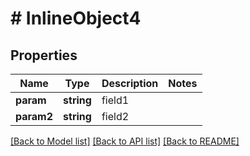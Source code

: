 # # InlineObject4

## Properties

Name | Type | Description | Notes
------------ | ------------- | ------------- | -------------
**param** | **string** | field1 | 
**param2** | **string** | field2 | 

[[Back to Model list]](../../README.md#documentation-for-models) [[Back to API list]](../../README.md#documentation-for-api-endpoints) [[Back to README]](../../README.md)



